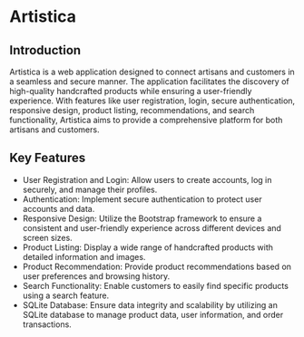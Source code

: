 # Artistica

## Introduction
Artistica is a web application designed to connect artisans and customers in a seamless and secure manner. The application facilitates the discovery of high-quality handcrafted products while ensuring a user-friendly experience. With features like user registration, login, secure authentication, responsive design, product listing, recommendations, and search functionality, Artistica aims to provide a comprehensive platform for both artisans and customers.

## Key Features
- User Registration and Login: Allow users to create accounts, log in securely, and manage their profiles.
- Authentication: Implement secure authentication to protect user accounts and data.
- Responsive Design: Utilize the Bootstrap framework to ensure a consistent and user-friendly experience across different devices and screen sizes.
- Product Listing: Display a wide range of handcrafted products with detailed information and images.
- Product Recommendation: Provide product recommendations based on user preferences and browsing history.
- Search Functionality: Enable customers to easily find specific products using a search feature.
- SQLite Database: Ensure data integrity and scalability by utilizing an SQLite database to manage product data, user information, and order transactions.
